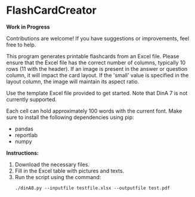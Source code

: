 # FlashCardCreator

**Work in Progress**

Contributions are welcome! If you have suggestions or improvements, feel free to help.

This program generates printable flashcards from an Excel file. Please ensure that the Excel file has the correct number of columns, typically 10 rows (11 with the header). If an image is present in the answer or question column, it will impact the card layout. If the 'small' value is specified in the layout column, the image will maintain its aspect ratio.

Use the template Excel file provided to get started. Note that DinA 7 is not currently supported.

Each cell can hold approximately 100 words with the current font. Make sure to install the following dependencies using pip:

- pandas
- reportlab
- numpy

**Instructions:**

1. Download the necessary files.
2. Fill in the Excel table with pictures and texts.
3. Run the script using the command:
   ```
   ./dinA8.py --inputfile testfile.xlsx --outputfile test.pdf
   ```

